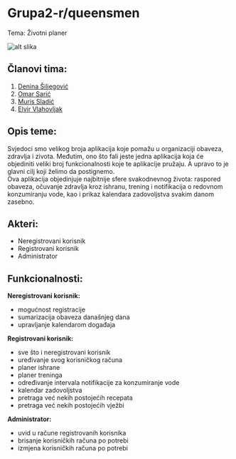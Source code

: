 # Grupa2-r/queensmen
Tema: Životni planer

![alt slika](https://github.com/ooad-2020-2021/Grupa2-r-queensmen/blob/main/ikona.png?raw=true)

## Članovi tima:
1. [Denina Šiljegović](https://github.com/DeninaSiljegovic)
2. [Omar Sarić](https://github.com/osaric1)
3. [Muris Sladić](https://github.com/msladic1)
4. [Elvir Vlahovljak](https://github.com/evlahovlja1)

## Opis teme:
Svjedoci smo velikog broja aplikacija koje pomažu u organizaciji obaveza, zdravlja i zivota. Međutim, ono što fali jeste jedna aplikacija koja će objediniti veliki broj funkcionalnosti koje te aplikacije pružaju. A upravo to je glavni cilj koji želimo da postignemo.   
Ova aplikacija objedinjuje najbitnije sfere svakodnevnog života: raspored obaveza, očuvanje zdravlja kroz ishranu, trening i notifikacija o redovnom konzumiranju vode, kao i prikaz kalendara zadovoljstva svakim danom zasebno.

## Akteri:
* Neregistrovani korisnik
* Registrovani korisnik
* Administrator

## Funkcionalnosti:
**Neregistrovani korisnik:**   
* mogućnost registracije
* sumarizacija obaveza današnjeg dana
* upravljanje kalendarom događaja
 
**Registrovani korisnik:**
* sve što i neregistrovani korisnik
* uređivanje svog korisničkog računa
* planer ishrane
* planer treninga
* određivanje intervala notifikacije za konzumiranje vode
* kalendar zadovoljstva
* pretraga već nekih postojećih recepata
* pretraga već nekih postojećih vježbi

**Administrator:**
* uvid u račune registrovanih korisnika
* brisanje korisničkih računa po potrebi
* izmjena korisničkih računa po potrebi
